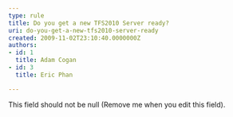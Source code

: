 ```yaml
---
type: rule
title: Do you get a new TFS2010 Server ready?
uri: do-you-get-a-new-tfs2010-server-ready
created: 2009-11-02T23:10:40.0000000Z
authors:
- id: 1
  title: Adam Cogan
- id: 3
  title: Eric Phan

---
```




<span class='intro'> This field should not be null (Remove me when you edit this field). </span>




